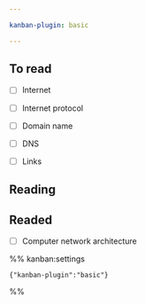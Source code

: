 ```yaml
---

kanban-plugin: basic

---
```


## To read

- [ ] Internet
- [ ] Internet protocol
- [ ] Domain name
- [ ] DNS
- [ ] Links


## Reading



## Readed

- [ ] Computer network architecture




%% kanban:settings
```
{"kanban-plugin":"basic"}
```
%%